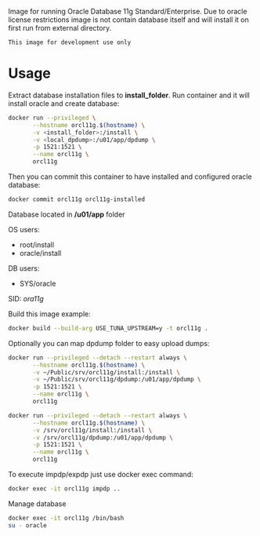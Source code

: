 Image for running Oracle Database 11g Standard/Enterprise. Due to oracle license
restrictions image is not contain database itself and will install it on first
run from external directory.

``This image for development use only``

# Usage
Extract database installation files to **install_folder**.  Run container and it
will install oracle and create database:

```sh
docker run --privileged \
       --hostname orcl11g.$(hostname) \
       -v <install_folder>:/install \
       -v <local_dpdump>:/u01/app/dpdump \
       -p 1521:1521 \
       --name orcl11g \
       orcl11g
```

Then you can commit this container to have installed and configured oracle database:

```sh
docker commit orcl11g orcl11g-installed
```

Database located in **/u01/app** folder

OS users:
* root/install
* oracle/install

DB users:
* SYS/oracle

SID: *ora11g*

Build this image example:
```sh
docker build --build-arg USE_TUNA_UPSTREAM=y -t orcl11g .
```

Optionally you can map dpdump folder to easy upload dumps:
```sh
docker run --privileged --detach --restart always \
       --hostname orcl11g.$(hostname) \
       -v ~/Public/srv/orcl11g/install:/install \
       -v ~/Public/srv/orcl11g/dpdump:/u01/app/dpdump \
       -p 1521:1521 \
       --name orcl11g \
       orcl11g
```

```sh
docker run --privileged --detach --restart always \
       --hostname orcl11g.$(hostname) \
       -v /srv/orcl11g/install:/install \
       -v /srv/orcl11g/dpdump:/u01/app/dpdump \
       -p 1521:1521 \
       --name orcl11g \
       orcl11g
```

To execute impdp/expdp just use docker exec command:
```sh
docker exec -it orcl11g impdp ..
```

Manage database
```sh
docker exec -it orcl11g /bin/bash
su - oracle
```
